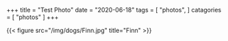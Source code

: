 +++
title = "Test Photo"
date = "2020-06-18"
tags = [
  "photos",
]
catagories = [
  "photos"
]
+++

{{< figure src="/img/dogs/Finn.jpg" title="Finn" >}}
